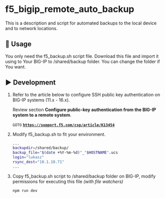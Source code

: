 # f5_bigip_remote_auto_backup

This is a description and script for automated backups to the local device and to network locations.

## 🚀 Usage

You only need the f5_backup.sh script file. Download this file and import it using to Your BIG-IP to /shared/backup folder. You can change the folder if You want.






## ▶️ Development

1. Refer to the article below to configure SSH public key authentication on BIG-IP systems (11.x - 16.x). 
   
   Review section **Configure public-key authentication from the BIG-IP system to a remote system**.

    `GOTO` **[`https://support.f5.com/csp/article/K13454`](https://support.f5.com/csp/article/K13454)**
    
   
 
2. Modify f5_backup.sh to fit your environment.
    ```sh
    ...
    backupdir=/shared/backup/
    backup_file="$(date +%Y-%m-%d)"_"$HOSTNAME".ucs
    login="lukasz"
    rsync_dest="10.1.10.71"
    ...
    ```

3. Copy f5_backup.sh script to /shared/backup folder on BIG-IP, modify permissions for executing this file *(with file watchers)*
    ```sh
    npm run dev
    ```



